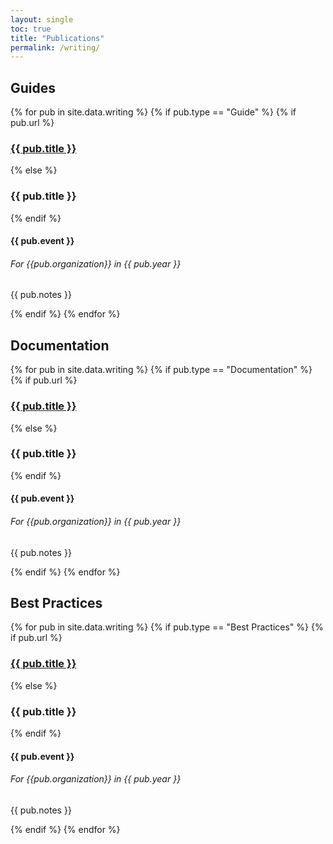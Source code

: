 ```yaml
---
layout: single
toc: true
title: "Publications"
permalink: /writing/
---
```


## Guides

<div class="activities">
{% for pub in site.data.writing %}
    {% if pub.type == "Guide" %}
        {% if pub.url %}
            <h3><a href="{{ pub.url }}">{{ pub.title }}</a></h3>
        {% else %}
            <h3>{{ pub.title }}</h3>
        {% endif %}
        <h4>{{ pub.event }}</h4>
        <h6><em>For {{pub.organization}} in {{ pub.year }}</em></h6>
        <p>{{ pub.notes }}</p>
    {% endif %}
{% endfor %}
</div>

## Documentation

<div class="activities">
{% for pub in site.data.writing %}
    {% if pub.type == "Documentation" %}
        {% if pub.url %}
            <h3><a href="{{ pub.url }}">{{ pub.title }}</a></h3>
        {% else %}
            <h3>{{ pub.title }}</h3>
        {% endif %}
        <h4>{{ pub.event }}</h4>
        <h6><em>For {{pub.organization}} in {{ pub.year }}</em></h6>
        <p>{{ pub.notes }}</p>
    {% endif %}
{% endfor %}
</div>

## Best Practices

<div class="activities">
{% for pub in site.data.writing %}
    {% if pub.type == "Best Practices" %}
        {% if pub.url %}
            <h3><a href="{{ pub.url }}">{{ pub.title }}</a></h3>
        {% else %}
            <h3>{{ pub.title }}</h3>
        {% endif %}
        <h4>{{ pub.event }}</h4>
        <h6><em>For {{pub.organization}} in {{ pub.year }}</em></h6>
        <p>{{ pub.notes }}</p>
    {% endif %}
{% endfor %}
</div>